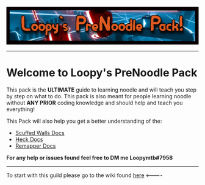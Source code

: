 ![](Images/LoopyP.jpg)
___

# Welcome to Loopy's PreNoodle Pack
This pack is the __ULTIMATE__ guide to learning noodle and will teach you step by step on what to do. This pack is also meant for people learning noodle without __ANY PRIOR__ coding knowledge and should help and teach you everything!


This Pack will also help you get a better understanding of the:

* [Scuffed Walls Docs](https://github.com/thelightdesigner/ScuffedWalls/blob/main/Functions.md)
* [Heck Docs](https://github.com/Aeroluna/Heck/wiki)
* [Remapper Docs](https://github.com/Swifter1243/ReMapper/blob/master/examples.md)

__For any help or issues found feel free to DM me Loopymtb#7958__
___

To start with this guild please go to the wiki found [here](https://github.com/Loopymtb/NoodleMappingGuild/wiki) <----
